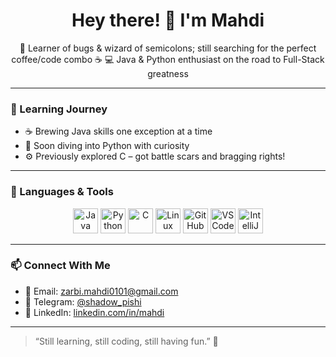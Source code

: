 <h1 align="center">Hey there! 👋 I'm Mahdi</h1>

<p align="center">
🧠 Learner of bugs & wizard of semicolons; still searching for the perfect coffee/code combo ☕  
💻 Java & Python enthusiast on the road to Full-Stack greatness
</p>

---

### 🐣 Learning Journey

- ☕ Brewing Java skills one exception at a time  
- 🐍 Soon diving into Python with curiosity  
- ⚙️ Previously explored C – got battle scars and bragging rights!

---

### 🧰 Languages & Tools

<p align="center">
  <img src="https://cdn.jsdelivr.net/gh/devicons/devicon/icons/java/java-original.svg" alt="Java" width="40" height="40"/>
  <img src="https://cdn.jsdelivr.net/gh/devicons/devicon/icons/python/python-original.svg" alt="Python" width="40" height="40"/>
  <img src="https://cdn.jsdelivr.net/gh/devicons/devicon/icons/c/c-original.svg" alt="C" width="40" height="40"/>
  <img src="https://cdn.jsdelivr.net/gh/devicons/devicon/icons/linux/linux-original.svg" alt="Linux" width="40" height="40"/>
  <img src="https://cdn.jsdelivr.net/gh/devicons/devicon/icons/github/github-original.svg" alt="GitHub" width="40" height="40"/>
  <img src="https://cdn.jsdelivr.net/gh/devicons/devicon/icons/vscode/vscode-original.svg" alt="VS Code" width="40" height="40"/>
  <img src="https://cdn.jsdelivr.net/gh/devicons/devicon/icons/intellij/intellij-original.svg" alt="IntelliJ IDEA" width="40" height="40"/>
</p>

---


### 📫 Connect With Me

- 📧 Email: zarbi.mahdi0101@gmail.com  
- 💬 Telegram: [@shadow_pishi](https://t.me/shadow_pishi)  
- 💼 LinkedIn: [linkedin.com/in/mahdi]((https://www.linkedin.com/public-profile/settings?trk=d_flagship3_profile_self_view_public_profile))

---

> “Still learning, still coding, still having fun.” 🌟
